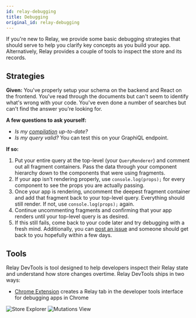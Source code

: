 ```yaml
---
id: relay-debugging
title: Debugging
original_id: relay-debugging
---
```

If you're new to Relay, we provide some basic debugging strategies that should serve to help you clarify key concepts as you build your app. Alternatively, Relay provides a couple of tools to inspect the store and its records.

## Strategies

**Given:** You've properly setup your schema on the backend and React on the frontend. You've read through the documents but can't seem to identify what's wrong with your code. You've even done a number of searches but can't find the answer you're looking for.

**A few questions to ask yourself:**

-   _Is my [compilation](./installation-and-setup#set-up-relay-compiler) up-to-date?_
-   _Is my query valid?_ You can test this on your GraphiQL endpoint.

**If so:**

1.  Put your entire query at the top-level (your `QueryRenderer`) and comment out all fragment containers. Pass the data through your component hierarchy down to the components that were using fragments.
2.  If your app isn't rendering properly, use `console.log(props);` for every component to see the props you are actually passing.
3.  Once your app is rendering, uncomment the deepest fragment container and add that fragment back to your top-level query. Everything should still render. If not, use `console.log(props);` again.
4.  Continue uncommenting fragments and confirming that your app renders until your top-level query is as desired.
5.  If this still fails, come back to your code later and try debugging with a fresh mind. Additionally, you can [post an issue](https://github.com/facebook/relay/issues/new) and someone should get back to you hopefully within a few days.

## Tools

Relay DevTools is tool designed to help developers inspect their Relay state and understand how store changes overtime. Relay DevTools ships in two ways:

-   [Chrome Extension][extension] creates a Relay tab in the developer tools interface for debugging apps in Chrome

![Store Explorer](/img/docs/store-explorer-updated.png)
![Mutations View](/img/docs/mutations-view-updated.png)

[extension]: https://chrome.google.com/webstore/detail/relay-developer-tools/ncedobpgnmkhcmnnkcimnobpfepidadl

[app]: https://www.npmjs.com/package/relay-devtools
